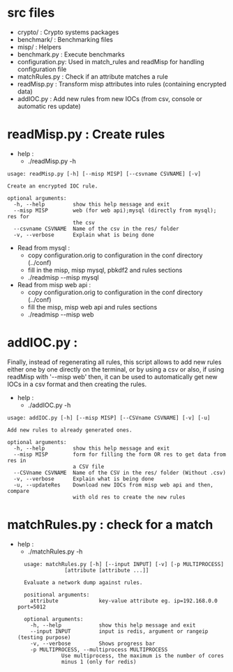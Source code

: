 # src files

- crypto/         : Crypto systems packages
- benchmark/      : Benchmarking files 
- misp/           : Helpers
- benchmark.py    : Execute benchmarks
- configuration.py: Used in match\_rules and readMisp for handling configuration file 
- matchRules.py  : Check if an attribute matches a rule
- readMisp.py    : Transform misp attributes into rules (containing encrypted data)
- addIOC.py      : Add new rules from new IOCs (from csv, console or automatic res update)

# readMisp.py : Create rules
- help : 
	- ./readMisp.py -h
```
usage: readMisp.py [-h] [--misp MISP] [--csvname CSVNAME] [-v]

Create an encrypted IOC rule.

optional arguments:
  -h, --help         show this help message and exit
  --misp MISP        web (for web api);mysql (directly from mysql); res for
                     the csv
  --csvname CSVNAME  Name of the csv in the res/ folder
  -v, --verbose      Explain what is being done

```
- Read from mysql : 
	- copy configuration.orig to configuration in the conf directory (../conf)
	- fill in the misp, misp mysql, pbkdf2 and rules sections
	- ./readmisp --misp mysql 
- Read from misp web api :
	- copy configuration.orig to configuration in the conf directory (../conf)
	- fill the misp, misp web api and rules sections
	- ./readmisp --misp web

# addIOC.py :
Finally, instead of regenerating all rules, this script allows to add new rules either one by one directly on the terminal, or by using a csv or also, if using readMisp with '--misp web' then, it can be used to automatically get new IOCs in a csv format and then creating the rules.
- help : 
	- ./addIOC.py -h
```
usage: addIOC.py [-h] [--misp MISP] [--CSVname CSVNAME] [-v] [-u]

Add new rules to already generated ones.

optional arguments:
  -h, --help         show this help message and exit
  --misp MISP        form for filling the form OR res to get data from res in
                     a CSV file
  --CSVname CSVNAME  Name of the CSV in the res/ folder (Without .csv)
  -v, --verbose      Explain what is being done
  -u, --updateRes    Download new IOCs from misp web api and then, compare
                     with old res to create the new rules
```
 
# matchRules.py : check for a match
- help :
	- ./matchRules.py -h
  ```
	usage: matchRules.py [-h] [--input INPUT] [-v] [-p MULTIPROCESS]
			     [attribute [attribute ...]]

	Evaluate a network dump against rules.

	positional arguments:
	  attribute             key-value attribute eg. ip=192.168.0.0 port=5012

	optional arguments:
	  -h, --help            show this help message and exit
	  --input INPUT         input is redis, argument or rangeip (testing purpose)
	  -v, --verbose         Shows progress bar
	  -p MULTIPROCESS, --multiprocess MULTIPROCESS
				Use multiprocess, the maximum is the number of cores
				minus 1 (only for redis)

  ```



